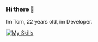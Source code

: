 ### Hi there 👋

Im Tom, 22 years old, im Developer.

[![My Skills](https://skillicons.dev/icons?i=bash,git,linux,html,css,js,bootstrap,php,mysql,dotnet,symfony,docker,debian,windows,godot,markdown,nginx,powershell&perline=3)](https://skillicons.dev)
